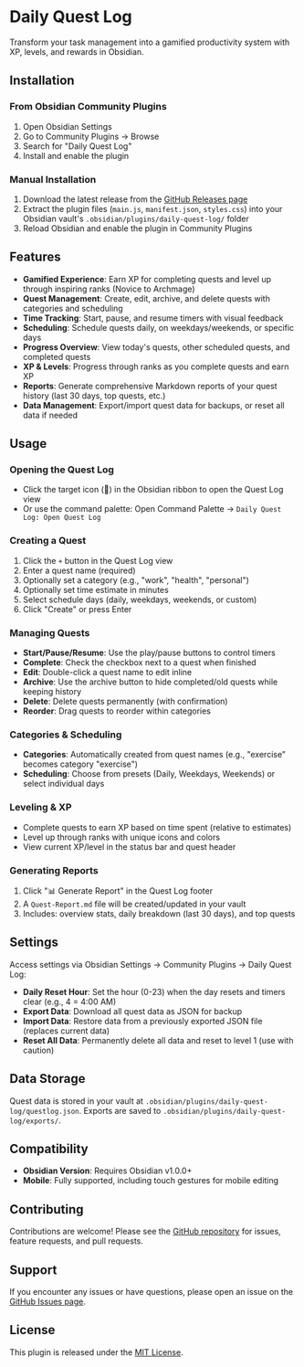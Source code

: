 # Daily Quest Log

Transform your task management into a gamified productivity system with XP, levels, and rewards in Obsidian.

## Installation

### From Obsidian Community Plugins

1. Open Obsidian Settings
2. Go to Community Plugins → Browse
3. Search for "Daily Quest Log"
4. Install and enable the plugin

### Manual Installation

1. Download the latest release from the [GitHub Releases page](https://github.com/quantavil/daily-quest-log/releases)
2. Extract the plugin files (`main.js`, `manifest.json`, `styles.css`) into your Obsidian vault's `.obsidian/plugins/daily-quest-log/` folder
3. Reload Obsidian and enable the plugin in Community Plugins

## Features

- **Gamified Experience**: Earn XP for completing quests and level up through inspiring ranks (Novice to Archmage)
- **Quest Management**: Create, edit, archive, and delete quests with categories and scheduling
- **Time Tracking**: Start, pause, and resume timers with visual feedback
- **Scheduling**: Schedule quests daily, on weekdays/weekends, or specific days
- **Progress Overview**: View today's quests, other scheduled quests, and completed quests
- **XP & Levels**: Progress through ranks as you complete quests and earn XP
- **Reports**: Generate comprehensive Markdown reports of your quest history (last 30 days, top quests, etc.)
- **Data Management**: Export/import quest data for backups, or reset all data if needed

## Usage

### Opening the Quest Log

- Click the target icon (🎯) in the Obsidian ribbon to open the Quest Log view
- Or use the command palette: Open Command Palette → `Daily Quest Log: Open Quest Log`

### Creating a Quest

1. Click the `+` button in the Quest Log view
2. Enter a quest name (required)
3. Optionally set a category (e.g., "work", "health", "personal")
4. Optionally set time estimate in minutes
5. Select schedule days (daily, weekdays, weekends, or custom)
6. Click "Create" or press Enter

### Managing Quests

- **Start/Pause/Resume**: Use the play/pause buttons to control timers
- **Complete**: Check the checkbox next to a quest when finished
- **Edit**: Double-click a quest name to edit inline
- **Archive**: Use the archive button to hide completed/old quests while keeping history
- **Delete**: Delete quests permanently (with confirmation)
- **Reorder**: Drag quests to reorder within categories

### Categories & Scheduling

- **Categories**: Automatically created from quest names (e.g., "exercise" becomes category "exercise")
- **Scheduling**: Choose from presets (Daily, Weekdays, Weekends) or select individual days

### Leveling & XP

- Complete quests to earn XP based on time spent (relative to estimates)
- Level up through ranks with unique icons and colors
- View current XP/level in the status bar and quest header

### Generating Reports

1. Click "📊 Generate Report" in the Quest Log footer
2. A `Quest-Report.md` file will be created/updated in your vault
3. Includes: overview stats, daily breakdown (last 30 days), and top quests

## Settings

Access settings via Obsidian Settings → Community Plugins → Daily Quest Log:

- **Daily Reset Hour**: Set the hour (0-23) when the day resets and timers clear (e.g., 4 = 4:00 AM)
- **Export Data**: Download all quest data as JSON for backup
- **Import Data**: Restore data from a previously exported JSON file (replaces current data)
- **Reset All Data**: Permanently delete all data and reset to level 1 (use with caution)

## Data Storage

Quest data is stored in your vault at `.obsidian/plugins/daily-quest-log/questlog.json`. Exports are saved to `.obsidian/plugins/daily-quest-log/exports/`.

## Compatibility

- **Obsidian Version**: Requires Obsidian v1.0.0+
- **Mobile**: Fully supported, including touch gestures for mobile editing

## Contributing

Contributions are welcome! Please see the [GitHub repository](https://github.com/quantavil/daily-quest-log) for issues, feature requests, and pull requests.

## Support

If you encounter any issues or have questions, please open an issue on the [GitHub Issues page](https://github.com/quantavil/daily-quest-log/issues).

## License

This plugin is released under the [MIT License](LICENSE).
